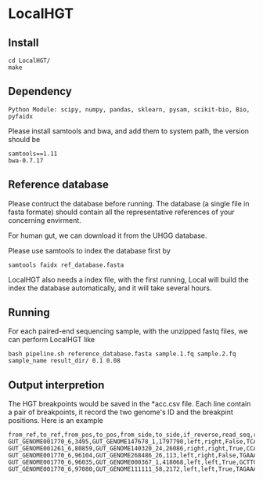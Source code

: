 # LocalHGT

## Install
```
cd LocalHGT/
make
```
## Dependency
```
Python Module: scipy, numpy, pandas, sklearn, pysam, scikit-bio, Bio, pyfaidx
```
Please install samtools and bwa, and add them to system path, the version 
should be
```
samtools==1.11
bwa-0.7.17
```

## Reference database
Please contruct the database before running. The database (a single file in fasta 
formate) should contain all the representative references of your concerning envirment. 

For human gut, we can download it from the UHGG database.

Please use samtools to index the database first by

```
samtools faidx ref_database.fasta

```
LocalHGT also needs a index file, with the first running, Local will build the index the database automatically, and it will take several hours.
## Running
For each paired-end sequencing sample, with the unzipped fastq files, we can perform
LocalHGT like

```
bash pipeline.sh reference_database.fasta sample.1.fq sample.2.fq sample_name result_dir/ 0.1 0.08
```
## Output interpretion
The HGT breakpoints would be saved in the *acc.csv file.
Each line contain a pair of breakpoints, it record the two genome's ID and 
the breakpint positions. Here is an example
```
from_ref,to_ref,from_pos,to_pos,from_side,to_side,if_reverse,read_seq,ref_seq,similarity
GUT_GENOME001770_6,3495,GUT_GENOME147678_1,1797790,left,right,False,TCACCTTGCCTATATGACAGGAATCTTGCCAATCAAGAAGT,TCACCTTGCCTATATGACAGGAATCTTGCCAATCAAGAAGT,2.0
GUT_GENOME001261_6,80859,GUT_GENOME140320_24,26086,right,right,True,CCAGCGAAGATCCGGCAGGTTGTGGATATCGTCAGGAAATTATA,CGAAGATCCGGCAGGTTGTGGATATCGTCAGGAAAATGAAAGAA,1.591
GUT_GENOME001770_6,96104,GUT_GENOME268486_26,113,left,right,False,TGAAATGATATGTACCCGGTTTTCTGGACACCGGTTCAAAA,ATGATTGATATGTACCCGGTTTTCTGGACACCGGTTCAAAA,1.756
GUT_GENOME001770_6,96035,GUT_GENOME000367_1,418068,left,left,True,GCTTCAGCAGTTATCGCTGCTTTGTTCCATAAATACCCTCCTTGCTGC,GCTGCTTTGTTCCATAAATACCCTCCTTGCTGCAAGTAATAAAACCAT,1.375
GUT_GENOME001770_6,97080,GUT_GENOME111111_58,2172,left,left,True,TAGAAAGGTATGGTAATTATTATGTGGAATG,GAAAGGCATGGTAATTATTATGTGGAATGGT,1.71
```


